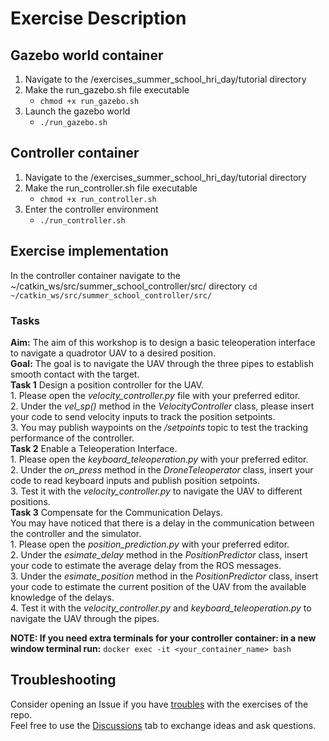 # Exercise Description

## Gazebo world container
1. Navigate to the /exercises_summer_school_hri_day/tutorial directory
2. Make the run_gazebo.sh file executable
    - `chmod +x run_gazebo.sh`
3. Launch the gazebo world
    - `./run_gazebo.sh`

## Controller container
1. Navigate to the /exercises_summer_school_hri_day/tutorial directory
2. Make the run_controller.sh file executable
    - `chmod +x run_controller.sh`
3. Enter the controller environment
    - `./run_controller.sh`

## Exercise implementation
In the controller container navigate to the ~/catkin_ws/src/summer_school_controller/src/ directory
`cd ~/catkin_ws/src/summer_school_controller/src/`
### Tasks
**Aim:** The aim of this workshop is to design a basic teleoperation interface to navigate a quadrotor UAV to a desired position.<br />
**Goal:** The goal is to navigate the UAV through the three pipes to establish smooth contact with the target.<br />
**Task 1** Design a position controller for the UAV.<br />
    1. Please open the _velocity_controller.py_ file with your preferred editor.<br />
    2. Under the _vel_sp()_ method in the _VelocityController_ class, please insert your code to send velocity inputs to track the position setpoints.<br />
    3. You may publish waypoints on the _/setpoints_ topic to test the tracking performance of the controller.<br />
**Task 2** Enable a Teleoperation Interface.<br />
    1. Please open the _keyboard_teleoperation.py_ with your preferred editor.<br />
    2. Under the _on_press_ method in the _DroneTeleoperator_ class, insert your code to read keyboard inputs and publish position setpoints.<br />
    3. Test it with the _velocity_controller.py_ to navigate the UAV to different positions.<br />
**Task 3** Compensate for the Communication Delays.<br />
    You may have noticed that there is a delay in the communication between the controller and the simulator.<br />
    1. Please open the _position_prediction.py_ with your preferred editor.<br />
    2. Under the _esimate_delay_ method in the _PositionPredictor_ class, insert your code to estimate the average delay from the ROS messages.<br />
    3. Under the _esimate_position_ method in the _PositionPredictor_ class, insert your code to estimate the current position of the UAV from the available knowledge of the delays.<br />
    4. Test it with the _velocity_controller.py_ and _keyboard_teleoperation.py_ to navigate the UAV through the pipes.<br />

**NOTE: If you need extra terminals for your controller container: in a new window terminal run:** `docker exec -it <your_container_name> bash`

## Troubleshooting
Consider opening an Issue if you have [troubles](https://github.com/AERO-TRAIN/exercises_summer_school_hri_day/issues) with the exercises of the repo.\
Feel free to use the [Discussions](https://github.com/AERO-TRAIN/exercises_summer_school_hri_day/discussions) tab to exchange ideas and ask questions.
